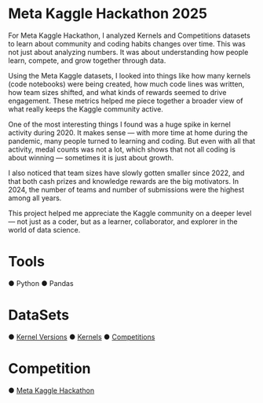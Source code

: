 # Meta Kaggle Hackathon 2025
For Meta Kaggle Hackathon, I analyzed Kernels and Competitions datasets to learn about community and coding habits changes over time. This was not just about analyzing numbers. It was about understanding how people learn, compete, and grow together through data.

Using the Meta Kaggle datasets, I looked into things like how many kernels (code notebooks) were being created, how much code lines was written, how team sizes shifted, and what kinds of rewards seemed to drive engagement. These metrics helped me piece together a broader view of what really keeps the Kaggle community active.

One of the most interesting things I found was a huge spike in kernel activity during 2020. It makes sense — with more time at home during the pandemic, many people turned to learning and coding. But even with all that activity, medal counts was not a lot, which shows that not all coding is about winning — sometimes it is just about growth.

I also noticed that team sizes have slowly gotten smaller since 2022, and that both cash prizes and knowledge rewards are the big motivators. In 2024, the number of teams and number of submissions were the highest among all years.

This project helped me appreciate the Kaggle community on a deeper level — not just as a coder, but as a learner, collaborator, and explorer in the world of data science.

# Tools
● Python 
● Pandas 

# DataSets 
● [Kernel Versions](https://www.kaggle.com/datasets/kaggle/meta-kaggle?select=KernelVersions.csv)
● [Kernels](https://www.kaggle.com/datasets/kaggle/meta-kaggle?select=Kernels.csv)
● [Competitions](https://www.kaggle.com/datasets/kaggle/meta-kaggle?select=Competitions.csv)

# Competition
● [Meta Kaggle Hackathon](https://www.kaggle.com/competitions/meta-kaggle-hackathon/overview) 

